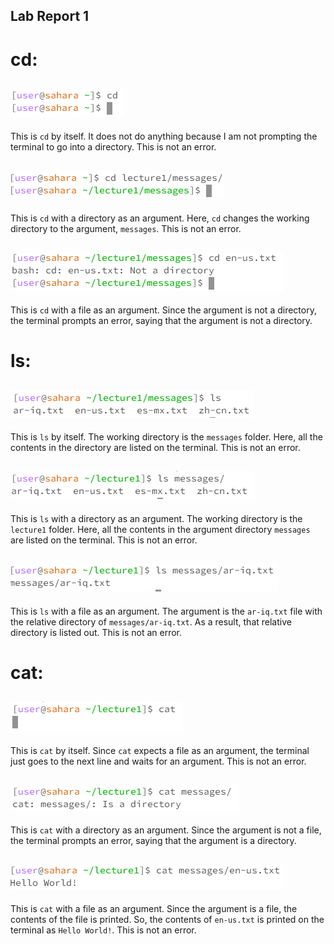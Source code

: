 ## **Lab Report 1**

# cd:

![Image](Capture.PNG)
---
This is `cd` by itself. It does not do anything because I am not prompting the terminal to go into a directory. This is not an error.

![Image](Capture1.PNG)
---
This is `cd` with a directory as an argument. Here, `cd` changes the working directory to the argument, `messages`. This is not an error.

![Image](Capture2.PNG)
---
This is `cd` with a file as an argument. Since the argument is not a directory, the terminal prompts an error, saying that the argument is not a directory.

# ls:

![Image](Capture3.PNG)
---
This is `ls` by itself. The working directory is the `messages` folder. Here, all the contents in the directory are listed on the terminal. This is not an error.

![Image](Capture4.PNG)
---
This is `ls` with a directory as an argument. The working directory is the `lecture1` folder. Here, all the contents in the argument directory `messages` are listed on the terminal. This is not an error.

![Image](Capture5.PNG)
---
This is `ls` with a file as an argument. The argument is the `ar-iq.txt` file with the relative directory of `messages/ar-iq.txt`. As a result, that relative directory is listed out. This is not an error.

# cat:

![Image](Capture6.PNG)
---
This is `cat` by itself. Since `cat` expects a file as an argument, the terminal just goes to the next line and waits for an argument. This is not an error.

![Image](Capture7.PNG)
---
This is `cat` with a directory as an argument. Since the argument is not a file, the terminal prompts an error, saying that the argument is a directory.

![Image](Capture8.PNG)
---
This is `cat` with a file as an argument. Since the argument is a file, the contents of the file is printed. So, the contents of `en-us.txt` is printed on the terminal as `Hello World!`. This is not an error.


